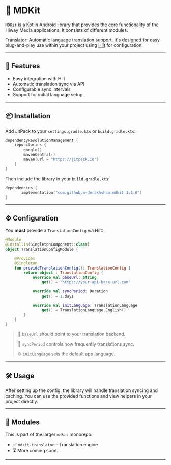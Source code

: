 

# 🧠 MDKit

`MDKit` is a Kotlin Android library that provides the core functionality of the Hiway Media applications. It consists of different modules.

Translator: Automatic language translation support. It's designed for easy plug-and-play use within your project using [Hilt](https://dagger.dev/hilt/) for configuration.

---

## 🚀 Features

- Easy integration with Hilt
- Automatic translation sync via API
- Configurable sync intervals
- Support for initial language setup

---

## 📦 Installation

Add JitPack to your `settings.gradle.kts` or `build.gradle.kts`:

```kotlin
dependencyResolutionManagement {
    repositories {
        google()
        mavenCentral()
        maven(url = "https://jitpack.io")
    }
}
````

Then include the library in your `build.gradle.kts`:

```kotlin
dependencies {
       implementation("com.github.m-derakhshan:mdkit:1.1.0")
}
```

---

## ⚙️ Configuration

You **must** provide a `TranslationConfig` via Hilt:

```kotlin
@Module
@InstallIn(SingletonComponent::class)
object TranslationConfigModule {

    @Provides
    @Singleton
    fun provideTranslationConfig(): TranslationConfig {
        return object : TranslationConfig {
            override val baseUrl: String
                get() = "https://your-api-base-url.com"

            override val syncPeriod: Duration
                get() = 1.days

            override val initLanguage: TranslationLanguage
                get() = TranslationLanguage.English()
        }
    }
}
```

> 🧩 `baseUrl` should point to your translation backend.
>
> 🔁 `syncPeriod` controls how frequently translations sync.
>
> 🌐 `initLanguage` sets the default app language.

---

## 🛠️ Usage

After setting up the config, the library will handle translation syncing and caching. You can use the provided functions and view helpers in your project directly.

---

## 📁 Modules

This is part of the larger `mdkit` monorepo:

* ✅ `mdkit-translator` – Translation engine
* ⏳ More coming soon...

---
